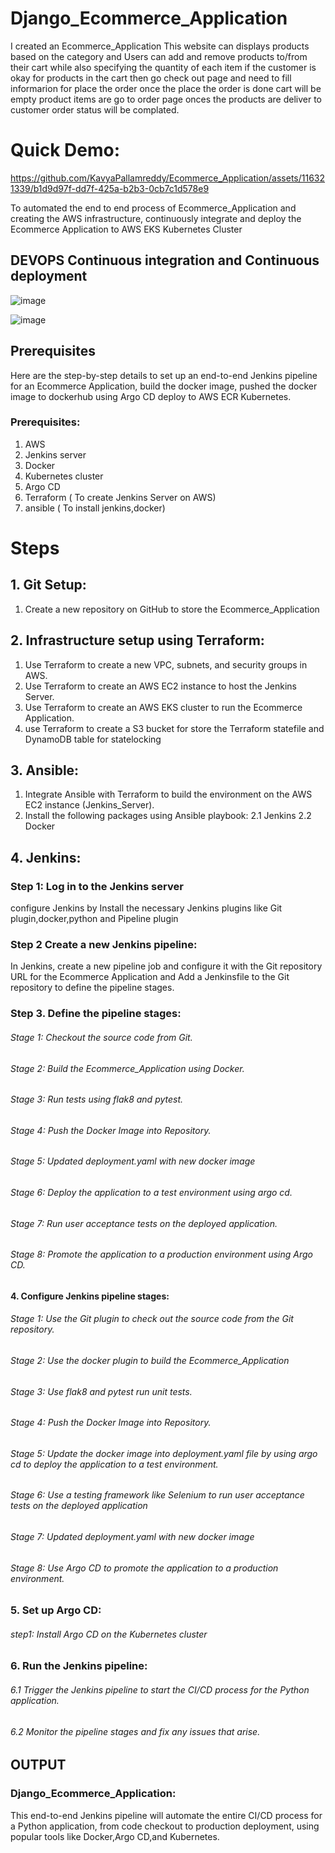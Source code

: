 # Django_Ecommerce_Application

I created an Ecommerce_Application This website  can displays products based on the category and Users can add and remove products to/from their cart while also specifying the quantity of each item if the customer is okay for products in the cart then go check out page and need to fill informarion for place the order once the place the order is done  cart will be empty product items are go to order page
onces the products are deliver to customer order status will be complated.

# Quick Demo:

https://github.com/KavyaPallamreddy/Ecommerce_Application/assets/116321339/b1d9d97f-dd7f-425a-b2b3-0cb7c1d578e9

To automated the end to end process of Ecommerce_Application and  creating the AWS infrastructure, continuously integrate and deploy the Ecommerce Application to AWS EKS Kubernetes Cluster

## DEVOPS Continuous integration and Continuous deployment
![image](https://github.com/KavyaPallamreddy/Employee_Portal_Application/assets/116321339/c922ea07-a051-4d22-a650-f7ab7068d74e)



![image](https://github.com/KavyaPallamreddy/Ecommerce_Application/assets/116321339/095c5138-69f9-4884-96ab-63e0b44bbe9d)



## Prerequisites
Here are the step-by-step details to set up an end-to-end Jenkins pipeline for an  Ecommerce Application, build the docker image, pushed the docker image to dockerhub using Argo CD deploy to AWS ECR Kubernetes.

### Prerequisites:
 1. AWS
 2. Jenkins server
 3. Docker
 4. Kubernetes cluster 
 5. Argo CD
 6. Terraform ( To create Jenkins Server on AWS)
 7. ansible ( To install jenkins,docker)

# Steps

## 1. Git Setup:

1. Create a new repository on GitHub to store the Ecommerce_Application

## 2. Infrastructure setup using Terraform:

1. Use Terraform to create a new VPC, subnets, and security groups in AWS.
2. Use Terraform to create an AWS EC2 instance to host the Jenkins Server.
3.  Use Terraform to create an AWS EKS cluster to run the Ecommerce Application.
4.  use Terraform to create a S3 bucket for store the Terraform statefile and DynamoDB table for statelocking

## 3. Ansible:
 1. Integrate Ansible with Terraform to build the environment on the AWS EC2 instance (Jenkins_Server).
 2.  Install the following packages using Ansible playbook:
            2.1 Jenkins
            2.2 Docker

## 4. Jenkins:
### Step 1: Log in to the Jenkins server 
configure Jenkins by Install the necessary Jenkins plugins like Git plugin,docker,python and Pipeline plugin
### Step 2 Create a new Jenkins pipeline:
In Jenkins, create a new pipeline job and configure it with the Git repository URL for the Ecommerce Application and Add a Jenkinsfile to the Git repository to define the pipeline stages.
### Step 3. Define the pipeline stages:
###### Stage 1: Checkout the source code from Git.
###### Stage 2: Build the Ecommerce_Application using Docker.
###### Stage 3: Run tests using flak8 and pytest.
###### Stage 4: Push the Docker Image into Repository.
###### Stage 5: Updated deployment.yaml with new docker image
###### Stage 6: Deploy the application to a test environment using argo cd.
###### Stage 7: Run user acceptance tests on the deployed application.
###### Stage 8: Promote the application to a production environment using Argo CD.
#### 4. Configure Jenkins pipeline stages:
###### Stage 1: Use the Git plugin to check out the source code from the Git repository.
###### Stage 2: Use the docker plugin to build the Ecommerce_Application
###### Stage 3: Use flak8 and pytest run unit tests.
###### Stage 4: Push the Docker Image into Repository.
###### Stage 5: Update the docker image into deployment.yaml file by using argo cd to deploy the application to a test environment.
 ###### Stage 6: Use a testing framework like Selenium to run user acceptance tests on the deployed application
###### Stage 7: Updated deployment.yaml with new docker image
###### Stage 8: Use Argo CD to promote the application to a production environment.
            
### 5. Set up Argo CD:
###### step1:  Install Argo CD on the Kubernetes cluster 

### 6. Run the Jenkins pipeline:
###### 6.1 Trigger the Jenkins pipeline to start the CI/CD process for the Python application.
###### 6.2 Monitor the pipeline stages and fix any issues that arise.


 ## OUTPUT
 ### Django_Ecommerce_Application:
 
This end-to-end Jenkins pipeline will automate the entire CI/CD process for a Python application, from code checkout to production deployment, using popular tools like Docker,Argo CD,and Kubernetes.
 
